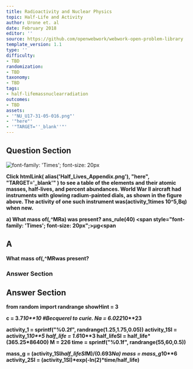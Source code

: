 ```yaml
---
title: Radioactivity and Nuclear Physics
topic: Half-Life and Activity
author: Urone et. al
date: February 2018
editor: ''
source: https://github.com/openwebwork/webwork-open-problem-library
template_version: 1.1
type: ''
difficulty:
- TBD
randomization:
- TBD
taxonomy:
- TBD
tags:
- half-lifemassnuclearradiation
outcomes:
- TBD
assets:
- '"NU_U17-31-05-016.png"'
- '"here"'
- '"TARGET=''_blank''"'
---
```


## Question Section 

![font-family: 'Times'; font-size: 20px]("here")

<b>
Click
 htmlLink( alias('Half_Lives_Appendix.png'), "here", "TARGET='_blank'" )
to see a table of the elements and their atomic masses, half-lives, and percent abundances.
World War II aircraft had instruments with glowing radium-painted dials, as shown in the figure above. The activity of one such instrument was(activity_1times 10^5,Bq) when new.
 
a) What mass of(,^MRa) was present? 
ans_rule(40) <span style="font-family: 'Times'; font-size: 20px";>&mu;g<span

## A
What mass of(,^MRwas present? 
### Answer Section


## Answer Section

from random import randrange
showHint = 3

c = 3.7*10**10           #Becquerel to curie.
Na = 6.022*10**23

activity_1 = sprintf("%0.2f", randrange(1.25,1.75,0.05))
activity_1SI = activity_1*10**5
half_life = 1.6*10**3
half_lifeSI = half_life*(365.25*86400)
M = 226
time = sprintf("%0.1f", randrange(55,60,0.5))

mass_g = (activity_1SI*half_lifeSI*M)/(0.693*Na)
mass = mass_g*10**6
activity_2SI = (activity_1SI)*exp(-ln(2)*time/half_life)